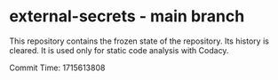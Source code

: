 # external-secrets - main branch

This repository contains the frozen state of the repository.
Its history is cleared. It is used only for static code
analysis with Codacy.

Commit Time: 1715613808